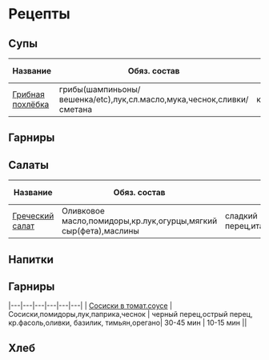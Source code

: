 # Рецепты
## Супы
| Название  | Обяз. состав  | доп. состав  |  Время готовки | Усилия  |Калории   |
|---|---|---|---|---|---|
| [Грибная похлёбка](shroom_soup.md) |  грибы(шампиньоны/вешенка/etc),лук,сл.масло,мука,чеснок,сливки/сметана |  картофель,сельдерей,тимьян,сыр | 45мин-1час  |  10-15 мин ||
## Гарниры
## Салаты
| Название  | Обяз. состав  | доп. состав  |  Время готовки | Усилия  |Калории   |
|---|---|---|---|---|---|
| [Греческий салат](greeksalad.md) |  Оливковое масло,помидоры,кр.лук,огурцы,мягкий сыр(фета),маслины |  сладкий перец,итал.травы,лимон,чеснок,салат| 1 мин |  5-7 мин ||
## Напитки
## Гарниры
|---|---|---|---|---|---|
| [Сосиски в томат.соусе](tomat_sausage.md) | Сосиски,помидоры,лук,паприка,чеснок | черный перец,острый перец, кр.фасоль,оливки, базилик, тимьян,орегано| 30-45 мин |  10-15 мин ||
## Хлеб


